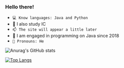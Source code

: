 ### Hello there!
- `💻 Know languages: Java and Python`
- 🌱 I also study IC
- `📫 The site will appear a little later`
- 📖 I am engaged in programming on Java since 2018
- `👻 Pronouns: He`

![Anurag's GitHub stats](https://github-readme-stats.vercel.app/api?username=katcote&show_icons=true&theme=github_dark)

[![Top Langs](https://github-readme-stats.vercel.app/api/top-langs/?username=katcote&layout=compact&theme=github_dark)](https://github.com/anuraghazra/github-readme-stats)
